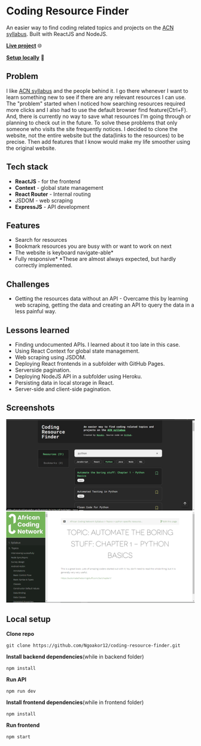 # Coding Resource Finder
An easier way to find coding related topics and projects on the [ACN syllabus](http://syllabus.africacode.net/). Built with ReactJS and NodeJS.

[**Live project**](https://coding-resource-finder.netlify.app/) 🌐

[**Setup locally**](#local-setup) 🔧

## Problem
I like [ACN syllabus](http://syllabus.africacode.net/) and the people behind it. I go there whenever I want to learn something new to see if there are any relevant resources I can use.
The "problem" started when I noticed how searching resources required more clicks and I also had to use the default browser find feature(Ctrl+F). And, there is currently no way to save what resources I'm going through or planning to check out in the future.
To solve these problems that only someone who visits the site frequently notices. I decided to clone the website, not the entire website but the data(links to the resources) to be precise. Then add features that I know would make my life smoother using the original website.

## Tech stack
- **ReactJS** - for the frontend
- **Context** - global state management
- **React Router** - Internal routing
- JSDOM - web scraping
- **ExpressJS** - API development

## Features
- Search for resources
- Bookmark resources you are busy with or want to work on next
- The website is keyboard navigate-able*
- Fully responsive*
*These are almost always expected, but hardly correctly implemented.

## Challenges
- Getting the resources data without an API - Overcame this by learning web scraping, getting the data and creating an API to query the data in a less painful way. 

## Lessons learned
- Finding undocumented APIs. I learned about it too late in this case.
- Using React Context for global state management.
- Web scraping using JSDOM.
- Deploying React frontends in a subfolder with GitHub Pages.
- Serverside pagination.
- Deploying NodeJS API in a subfolder using Heroku.
- Persisting data in local storage in React.
- Server-side and client-side pagination.

## Screenshots
![www ngoako com_coding-resource-finder_(myDevice highres desktop)](./backend/src/docs/Screenshots/Screenshot%20(143).png)
![www ngoako com_coding-resource-finder_(myDevice highres desktop) (1)](./backend/src/docs/Screenshots/Screenshot%20(144).png)

## Local setup
**Clone repo**
```
git clone https://github.com/Ngoakor12/coding-resource-finder.git
```
**Install backend dependencies**(while in backend folder)
```
npm install
```
**Run API**
```
npm run dev
```
**Install frontend dependencies**(while in frontend folder)
```
npm install
```
**Run frontend**
```
npm start
```
